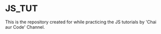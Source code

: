 # JS_TUT
This is the repository created for while practicing the JS tutorials by 'Chai aur Code' Channel.
